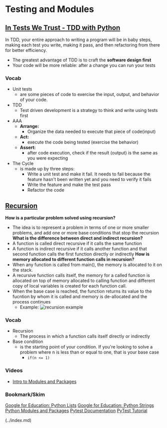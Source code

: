 # Testing and Modules

## [In Tests We Trust - TDD with Python](https://code.likeagirl.io/in-tests-we-trust-tdd-with-python-af69f47e6932)

In TDD, your entire approach to writing a program will be in baby steps, making each test you write, making it pass, and then refactoring from there for better efficiency.
- The greatest advantage of TDD is to craft the **software design first**
- Your code will be more reliable: after a change you can run your tests
### Vocab
- Unit tests
  - are some pieces of code to exercise the input, output, and behavior of your code. 
- TDD
  - Test driven development is a strategy to think and write using tests first
- AAA
  - **Arrange:**
    - Organize the data needed to execute that piece of code(input)
  - **Act:**
    - execute the code being tested (exercise the behavior)
  - **Assert:**
    - after code execution, check if the result (output) is the same as you were expecting
- The Cycle
  - is made up by three steps:
    - Write a unit test and make it fail. It needs to fail because the feature hasn't been written yet and you need to verify it fails
    - Write the feature and make the test pass
    - Refactor the code


## [Recursion](https://www.geeksforgeeks.org/recursion/)
**How is a particular problem solved using recursion?**
- The idea is to represent a problem in terms of one or more smaller problems, and add one or more base conditions that stop the recursion
**What is the difference between direct and indirect recursion?**
- A function is called direct recursive if it calls the same function
- A function is indirect recursive if it calls another function and that second function calls the first function directly or indirectly 
**How is memory allocated to different function calls in recursion?**
- When any function is called from main(), the memory is allocated to it on the stack. 
- A recursive function calls itself, the memory for a called function is allocated on top of memory allocated to calling function and different copy of local variables is created for each function call.
- When the base case is reached, the function returns its value to the fucntion by whom it is called and memory is de-allocated and the process continues
  - Example:
    ![recursion example](img/recursion.png)


### Vocab
- Recursion
  - The process in which a function calls itself directly or indirectly 
- Base condition
  - is the starting point of your condition. If you're looking to solve a problem where n is less than or equal to one, that is your base case
    - ```if(n <= 1)```


### Videos
- [Intro to Modules and Packages](https://realpython.com/courses/python-modules-packages/)

### Bookmark/Skim
[Google for Education: Python Lists](https://developers.google.com/edu/python/lists)
[Google for Education: Python Strings](https://developers.google.com/edu/python/strings)
[Python Modules and Packages](https://realpython.com/python-modules-packages/)
[Pytest Documentation](https://docs.pytest.org/en/latest/)
[PyTest Tutorial](https://www.guru99.com/pytest-tutorial.html)

 (../index.md)
